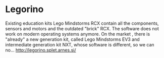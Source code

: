 # Legorino
Existing education kits Lego Mindstorms RCX contain all the components, sensors and motors and the outdated "brick" RCX. The software does not work on modern operating systems anymore. On the market , there is "already" a new generation kit, called Lego Mindstorms EV3 and intermediate generation kit NXT, whose software is different, so we can no… http://legorino.splet.arnes.si/
